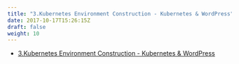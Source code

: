 ```yaml
---
title: "3.Kubernetes Environment Construction - Kubernetes & WordPress"
date: 2017-10-17T15:26:15Z
draft: false
weight: 10
---
```


* [3.Kubernetes Environment Construction - Kubernetes & WordPress](https://qiita.com/cyberblack28/private/0baa2ff5ed28402cdf2b)